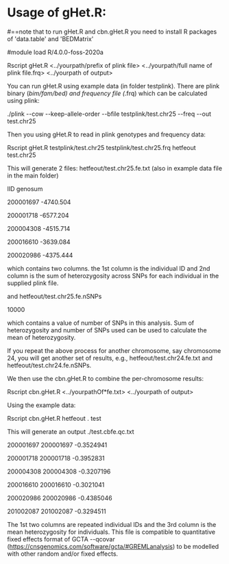 # Usage of gHet.R:

#==note that to run gHet.R and cbn.gHet.R you need to install R packages of 'data.table' and 'BEDMatrix'

#module load R/4.0.0-foss-2020a

Rscript gHet.R <../yourpath/prefix of plink file> <../yourpath/full name of plink file.frq> <../yourpath of output> <your outputname>

You can run gHet.R using example data (in folder testplink). There are plink binary (*bim/fam/bed) and frequency file (*.frq) which can be calculated using plink:

./plink --cow --keep-allele-order  --bfile testplink/test.chr25 --freq --out test.chr25

Then you using gHet.R to read in plink genotypes and frequency data:

Rscript gHet.R testplink/test.chr25 testplink/test.chr25.frq hetfeout test.chr25

This will generate 2 files: hetfeout/test.chr25.fe.txt (also in example data file in the main folder)

IID     genosum

200001697       -4740.504

200001718       -6577.204

200004308       -4515.714

200016610       -3639.084

200020986       -4375.444


which contains two columns. the 1st column is the individual ID and 2nd column is the sum of heterozygosity across SNPs for each individual in the supplied plink file.

and hetfeout/test.chr25.fe.nSNPs

10000

which contains a value of number of SNPs in this analysis. Sum of heterozygosity and number of SNPs used can be used to calculate the mean of heterozygosity.

If you repeat the above process for another chromosome, say chromosome 24, you will get another set of results, e.g., hetfeout/test.chr24.fe.txt and hetfeout/test.chr24.fe.nSNPs. 

We then use the cbn.gHet.R to combine the per-chromosome results:

Rscript cbn.gHet.R <../yourpathOf*fe.txt>  <../yourpath of output> <your outputname>

Using the example data:

Rscript cbn.gHet.R hetfeout . test

This will generate an output ./test.cbfe.qc.txt

200001697       200001697       -0.3524941

200001718       200001718       -0.3952831

200004308       200004308       -0.3207196

200016610       200016610       -0.3021041

200020986       200020986       -0.4385046

201002087       201002087       -0.3294511

The 1st two columns are repeated individual IDs and the 3rd column is the mean heterozygosity for individuals. 
This file is compatible to quantitative fixed effects format of GCTA --qcovar (https://cnsgenomics.com/software/gcta/#GREMLanalysis) to be modelled with other random and/or fixed effects. 
